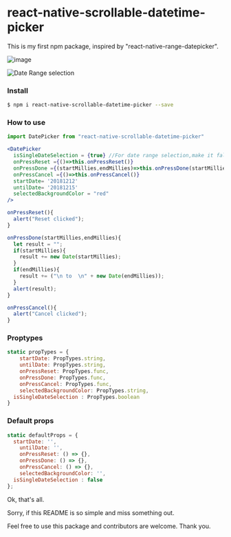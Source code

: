 # react-native-scrollable-datetime-picker

This is my first npm package, inspired by "react-native-range-datepicker".

![image](https://drive.google.com/uc?export=view&id=1HFzXE2SgHdFlswm2x_CCVOKzAJYbgtNA)


![Date Range selection](https://drive.google.com/file/d/1NxK5IbeCwHLKseFyDHaUXuCKlQ4a1vLQ/view?usp=sharing)

### Install
```sh
$ npm i react-native-scrollable-datetime-picker --save
```

### How to use
```jsx
import DatePicker from "react-native-scrollable-datetime-picker"

<DatePicker
  isSingleDateSelection = {true} //For date range selection,make it false
  onPressReset ={()=>this.onPressReset()}
  onPressDone ={(startMillies,endMillies)=>this.onPressDone(startMillies,endMillies)}
  onPressCancel ={()=>this.onPressCancel()}
  startDate= '20181212'
  untilDate= '20181215'
  selectedBackgroundColor = "red"
/>

onPressReset(){
  alert("Reset clicked");
}

onPressDone(startMillies,endMillies){
  let result = "";
  if(startMillies){
    result += new Date(startMillies);
  }
  if(endMillies){
    result += ("\n to  \n" + new Date(endMillies));
  }
  alert(result);
}

onPressCancel(){
  alert("Cancel clicked");
}
```


### Proptypes
```jsx
static propTypes = {
	startDate: PropTypes.string,
	untilDate: PropTypes.string,
	onPressReset: PropTypes.func,
	onPressDone: PropTypes.func,
	onPressCancel: PropTypes.func,
	selectedBackgroundColor: PropTypes.string,
  isSingleDateSelection : PropTypes.boolean
}
```

### Default props
```jsx
static defaultProps = {
  startDate: '',
	untilDate: '',
	onPressReset: () => {},
	onPressDone: () => {},
	onPressCancel: () => {},
	selectedBackgroundColor: '',
  isSingleDateSelection : false
};
```


Ok, that's all.

Sorry, if this README is so simple and miss something out.

Feel free to use this package and contributors are welcome.
Thank you.
